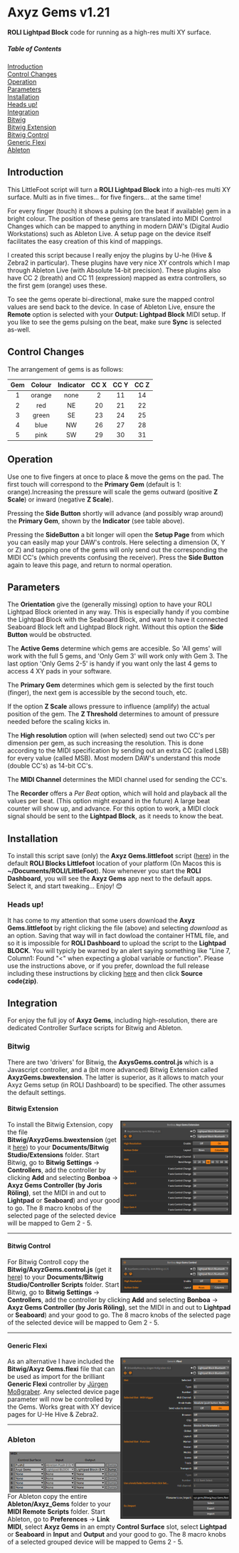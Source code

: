 # Axyz Gems v1.21
**ROLI Lightpad Block** code for running as a high-res multi XY surface.

##### Table of Contents
[Introduction](#introduction)  
[Control Changes](#control-changes)  
[Operation](#operation)  
[Parameters](#parameters)  
[Installation](#installation)  
[Heads up!](#heads-up)  
[Integration](#integration)  
[Bitwig](#bitwig)  
[Bitwig Extension](#bitwig-extension)  
[Bitwig Control](#bitwig-control)  
[Generic Flexi](#generic-flexi)  
[Ableton](#ableton)  

## Introduction

This LittleFoot script will turn a **ROLI Lightpad Block** into a high-res multi XY surface. Multi as in five times... for five fingers... at the same time!

For every finger (touch) it shows a pulsing (on the beat if available) gem in a bright colour. The position of these  gems are translated into MIDI Control Changes which can be mapped to anything in modern DAW's (Digital Audio Workstations) such as Ableton Live. A setup page on the device itself facilitates the easy creation of this kind of mappings.

I created this script because I really enjoy the plugins by U-he (Hive & Zebra2 in particular). These plugins have very nice XY controls which I map through Ableton Live (with Absolute 14-bit precision). These plugins also have CC 2 (breath) and CC 11 (expression) mapped as extra controllers, so the first gem (orange) uses these.

To see the gems operate bi-directional, make sure the mapped control values are send back to the device. In case of Ableton Live, ensure the **Remote** option is selected with your **Output: Lightpad Block** MIDI setup. If you like to see the gems pulsing on the beat, make sure **Sync** is selected as-well.


## Control Changes

The arrangement of gems is as follows:

| Gem  | Colour | Indicator | CC X | CC Y | CC Z |
|:----:|:------:|:---------:|:----:|:----:| :---:|
|   1  | orange |    none   |   2  |  11  |  14  |
|   2  |  red   |     NE    |  20  |  21  |  22  |
|   3  |  green |     SE    |  23  |  24  |  25  |
|   4  |  blue  |     NW    |  26  |  27  |  28  |
|   5  |  pink  |     SW    |  29  |  30  |  31  |

## Operation

Use one to five fingers at once to place & move the gems on the pad. The first touch will correspond to the **Primary Gem** (default is 1: orange).Increasing the pressure will scale the gems outward (positive **Z Scale**) or inward (negative **Z Scale**).

Pressing the **Side Button** shortly will advance (and possibly wrap around) the **Primary Gem**, shown by the **Indicator** (see table above).

Pressing the **SideButton** a bit longer will open the **Setup Page** from which you can easily map your DAW's controls. Here selecting a dimension (X, Y or Z) and tapping one of the gems will only send out the corresponding the MIDI CC's (which prevents confusing the receiver). Press the **Side Button** again to leave this page, and return to normal operation.

## Parameters

The **Orientation** give the (generally missing) option to have your ROLI Lightpad Block oriented in any way. This is especially handy if you combine the Lightpad Block with the Seaboard Block, and want to have it connected Seaboard Block left and Lightpad Block right. Without this option the **Side Button** would be obstructed.

The **Active Gems**  determine which gems are accesible. So 'All gems' will work with the full 5 gems, and 'Only Gem 3' will work only with Gem 3. The last option 'Only Gems 2-5' is handy if you want only the last 4 gems to access 4 XY pads in your software.

The **Primary Gem** determines which gem is selected by the first touch (finger), the next gem is accessible by the second touch, etc.

If the option **Z Scale** allows pressure to influence (amplify) the actual position of the gem. The **Z Threshold** determines to amount of pressure needed before the scaling kicks in.

The **High resolution** option will (when selected) send out two CC's per dimension per gem, as such increasing the resolution. This is done according to the MIDI specification by sending out an extra CC (called LSB) for every value (called MSB). Most modern DAW's understand this mode (double CC's) as 14-bit CC's.

The **MIDI Channel** determines the MIDI channel used for sending the CC's.

The **Recorder** offers a *Per Beat* option, which will hold and playback all the values per beat. (This option might expand in the future)
A large beat counter will show up, and advance. For this option to work, a MIDI clock signal should be sent to the **Lightpad Block**, as it needs to know the beat.


## Installation

To install this script save (only) the **Axyz Gems.littlefoot** script (<a href="https://raw.githubusercontent.com/jorisroling/axyz-gems/master/Axyz%20Gems.littlefoot" target="_blank">here</a>)  in the default **ROLI Blocks Littlefoot** location of your platform (On Macos this is **~/Documents/ROLI/LittleFoot**). Now whenever you start the **ROLI Dashboard**, you will see the **Axyz Gems** app next to the default apps. Select it, and start tweaking... Enjoy! 😊

### Heads up!

It has come to my attention that some users download the **Axyz Gems.littlefoot** by right clicking the file (above) and selecting _download_ as an option. Saving that way will in fact dowload the container HTML file, and so it is impossible for **ROLI Dashboard** to upload the script to the **Lightpad BLOCK**. You will typicly be warned by an alert saying something like "Line 7, Column1: Found "<" when expecting a global variable or function". Please use the instructions above, or if you prefer, download the full release including these instructions by clicking [here](https://github.com/jorisroling/axyz-gems/releases/latest) and then click **Source code(zip)**.

## Integration

For enjoy the full joy of **Axyz Gems**, including high-resolution, there are dedicated Controller Surface scripts for Bitwig and Ableton.

### Bitwig

There are two 'drivers' for Bitwig, the **AxysGems.control.js** which is a Javascript controller, and a (bit more advanced) Bitwig Extension  called **AxyzGems.bwextension**. The latter is superior, as it allows to match your Axyz Gems setup (in ROLI Dashboard) to be specified. The other assumes the default settings.

#### Bitwig Extension

<img src="./Documentation/images/bitwig_axyz_gems_extension_ui.png" alt="Bitwig Axyz Gems Extension UI" align="right" width="250"/>To install the Bitwig Extension, copy the file **Bitwig/AxyzGems.bwextension** (get it <a href="https://raw.githubusercontent.com/jorisroling/axyz-gems/master/Bitwig/AxyzGems.bwextension" target="_blank">here</a>) to your **Documents/Bitwig Studio/Extensions** folder. Start Bitwig, go to **Bitwig Settings** -> **Controllers**, add the controller by clicking **Add** and selecting **Bonboa** -> **Axyz Gems Controller (by Joris Röling)**, set the MIDI in and out to **Lightpad** or **Seaboard**) and your good to go. The 8 macro knobs of the selected page of the selected device will be mapped to Gem 2 - 5.

---

#### Bitwig Control

<img src="./Documentation/images/bitwig_axyz_gems_control_ui.png" alt="Bitwig Axyz Gems Control UI" align="right" width="250" />For Bitwig Controll copy the **Bitwig/AxyzGems.control.js** (get it <a href="https://raw.githubusercontent.com/jorisroling/axyz-gems/master/Bitwig/AxyzGems.control.js" target="_blank">here</a>) to your **Documents/Bitwig Studio/Controller Scripts** folder. Start Bitwig, go to **Bitwig Settings** -> **Controllers**, add the controller by clicking **Add** and selecting **Bonboa** -> **Axyz Gems Controller (by Joris Röling)**, set the MIDI in and out to **Lightpad** or **Seaboard**) and your good to go. The 8 macro knobs of the selected page of the selected device will be mapped to Gem 2 - 5.

---

#### Generic Flexi

<img src="./Documentation/images/bitwig_generic_flexi_ui.png" alt="Bitwig Generic Flexi UI" align="right" width="250" />As an alternative I have included the **Bitwig/Axyz Gems.flexi** file that can be used as import for the brilliant **Generic Flexi** controller by [Jürgen Moßgraber](http://www.mossgrabers.de/Software/Bitwig/Bitwig.html). Any selected device page parameter will now be controlled by the Gems. Works great with XY device pages for U-He Hive & Zebra2.

---

### Ableton

<img src="./Documentation/images/ableton_axyz_gems_ui.png" alt="Ableton Axyz Gems UI" align="right" width="250" />For Ableton copy the entire **Ableton/Axyz_Gems** folder to your **MIDI Remote Scripts** folder. Start Ableton, go to **Preferences** -> **Link MIDI**, select **Axyz Gems** in an empty **Control Surface** slot, select **Lightpad** or **Seaboard** in **Input** and **Output** and your good to go. The 8 macro knobs of a selected grouped device will be mapped to Gems 2 - 5.
<div style="clear:both"></div>
